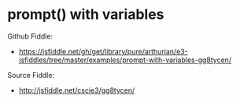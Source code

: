 # prompt() with variables

Github Fiddle:
- https://jsfiddle.net/gh/get/library/pure/arthurian/e3-jsfiddles/tree/master/examples/prompt-with-variables-gg8tycen/

Source Fiddle:
- http://jsfiddle.net/cscie3/gg8tycen/

